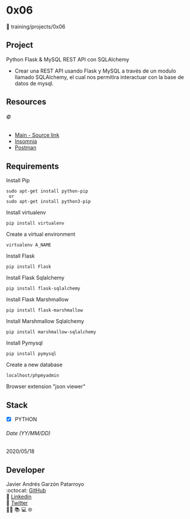 # 0x06
:open_file_folder: training/projects/0x06

## Project
Python Flask & MySQL REST API con SQLAlchemy
* Crear una REST API usando Flask y MySQL a través de un modulo llamado SQLAlchemy, el cual nos permitira interactuar con la base de datos de mysql.

## Resources
###### :copyright:
* [Main - Source link](https://www.youtube.com/watch?v=MvVqjQqSdM4)
* [Insomnia](https://insomnia.rest/)
* [Postman](https://www.postman.com/)

## Requirements
Install Pip
```
sudo apt-get install python-pip
 or 
sudo apt-get install python3-pip
```
Install virtualenv
```
pip install virtualenv
```
Create a virtual environment
```
virtualenv A_NAME
```
Install Flask
```
pip install Flask
```
Install Flask Sqlalchemy
```
pip install flask-sqlalchemy
```
Install Flask Marshmallow
```
pip install flask-marshmallow
```
Install Marshmallow Sqlalchemy
```
pip install marshmallow-sqlalchemy
```
Install Pymysql
```
pip install pymysql
```
Create a new database
```
localhost/phpmyadmin
```
Browser extension "json viewer"

## Stack
* [x] PYTHON

###### Date (YY/MM/DD)
2020/05/18

## Developer
Javier Andrés Garzón Patarroyo  
:octocat: [GitHub](https://github.com/javierandresgp/)  
:link: [Linkedin](https://www.linkedin.com/in/javierandresgp/)  
:link: [Twitter](https://twitter.com/javierandresgp0)  
:man_technologist: :books: :computer: :globe_with_meridians: